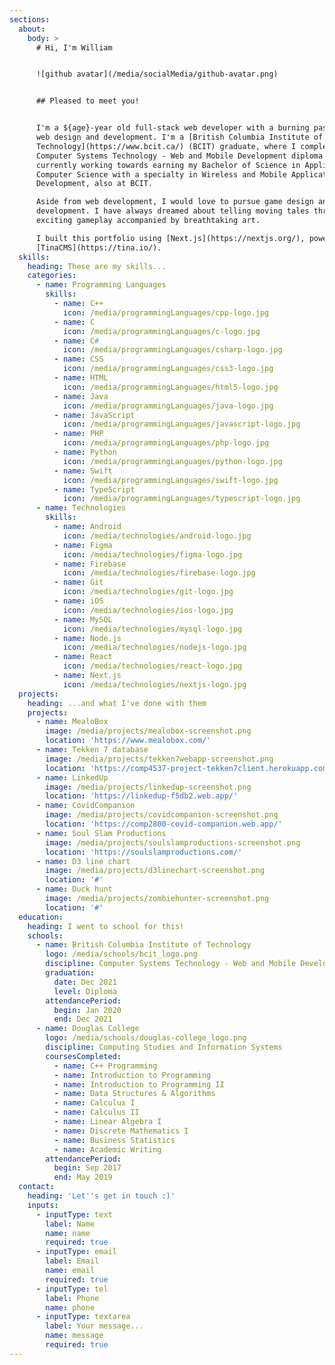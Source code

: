 ```yaml
---
sections:
  about:
    body: >
      # Hi, I'm William


      ![github avatar](/media/socialMedia/github-avatar.png)


      ## Pleased to meet you!


      I'm a ${age}-year old full-stack web developer with a burning passion for
      web design and development. I'm a [British Columbia Institute of
      Technology](https://www.bcit.ca/) (BCIT) graduate, where I completed my
      Computer Systems Technology - Web and Mobile Development diploma. I am
      currently working towards earning my Bachelor of Science in Applied
      Computer Science with a specialty in Wireless and Mobile Applications
      Development, also at BCIT.

      Aside from web development, I would love to pursue game design and
      development. I have always dreamed about telling moving tales through
      exciting gameplay accompanied by breathtaking art.

      I built this portfolio using [Next.js](https://nextjs.org/), powered by
      [TinaCMS](https://tina.io/).
  skills:
    heading: These are my skills...
    categories:
      - name: Programming Languages
        skills:
          - name: C++
            icon: /media/programmingLanguages/cpp-logo.jpg
          - name: C
            icon: /media/programmingLanguages/c-logo.jpg
          - name: C#
            icon: /media/programmingLanguages/csharp-logo.jpg
          - name: CSS
            icon: /media/programmingLanguages/css3-logo.jpg
          - name: HTML
            icon: /media/programmingLanguages/html5-logo.jpg
          - name: Java
            icon: /media/programmingLanguages/java-logo.jpg
          - name: JavaScript
            icon: /media/programmingLanguages/javascript-logo.jpg
          - name: PHP
            icon: /media/programmingLanguages/php-logo.jpg
          - name: Python
            icon: /media/programmingLanguages/python-logo.jpg
          - name: Swift
            icon: /media/programmingLanguages/swift-logo.jpg
          - name: TypeScript
            icon: /media/programmingLanguages/typescript-logo.jpg
      - name: Technologies
        skills:
          - name: Android
            icon: /media/technologies/android-logo.jpg
          - name: Figma
            icon: /media/technologies/figma-logo.jpg
          - name: Firebase
            icon: /media/technologies/firebase-logo.jpg
          - name: Git
            icon: /media/technologies/git-logo.jpg
          - name: iOS
            icon: /media/technologies/ios-logo.jpg
          - name: MySQL
            icon: /media/technologies/mysql-logo.jpg
          - name: Node.js
            icon: /media/technologies/nodejs-logo.jpg
          - name: React
            icon: /media/technologies/react-logo.jpg
          - name: Next.js
            icon: /media/technologies/nextjs-logo.jpg
  projects:
    heading: ...and what I've done with them
    projects:
      - name: MealoBox
        image: /media/projects/mealobox-screenshot.png
        location: 'https://www.mealobox.com/'
      - name: Tekken 7 database
        image: /media/projects/tekken7webapp-screenshot.png
        location: 'https://comp4537-project-tekken7client.herokuapp.com/'
      - name: LinkedUp
        image: /media/projects/linkedup-screenshot.png
        location: 'https://linkedup-f5db2.web.app/'
      - name: CovidCompanion
        image: /media/projects/covidcompanion-screenshot.png
        location: 'https://comp2800-covid-companion.web.app/'
      - name: Soul Slam Productions
        image: /media/projects/soulslamproductions-screenshot.png
        location: 'https://soulslamproductions.com/'
      - name: D3 line chart
        image: /media/projects/d3linechart-screenshot.png
        location: '#'
      - name: Duck hunt
        image: /media/projects/zombiehunter-screenshot.png
        location: '#'
  education:
    heading: I went to school for this!
    schools:
      - name: British Columbia Institute of Technology
        logo: /media/schools/bcit_logo.png
        discipline: Computer Systems Technology - Web and Mobile Development
        graduation:
          date: Dec 2021
          level: Diploma
        attendancePeriod:
          begin: Jan 2020
          end: Dec 2021
      - name: Douglas College
        logo: /media/schools/douglas-college_logo.png
        discipline: Computing Studies and Information Systems
        coursesCompleted:
          - name: C++ Programming
          - name: Introduction to Programming
          - name: Introduction to Programming II
          - name: Data Structures & Algorithms
          - name: Calculus I
          - name: Calculus II
          - name: Linear Algebra I
          - name: Discrete Mathematics I
          - name: Business Statistics
          - name: Academic Writing
        attendancePeriod:
          begin: Sep 2017
          end: May 2019
  contact:
    heading: 'Let''s get in touch :)'
    inputs:
      - inputType: text
        label: Name
        name: name
        required: true
      - inputType: email
        label: Email
        name: email
        required: true
      - inputType: tel
        label: Phone
        name: phone
      - inputType: textarea
        label: Your message...
        name: message
        required: true
---
```










